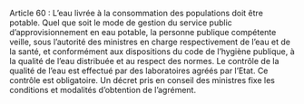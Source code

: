 Article 60 : L’eau livrée à la consommation des populations doit être potable.
Quel que soit le mode de gestion du service public d’approvisionnement en eau potable, la personne publique compétente veille, sous l’autorité des ministres en charge respectivement de l’eau et de la santé, et conformément aux dispositions du code de l’hygiène publique, à la qualité de l’eau distribuée et au respect des normes.
Le contrôle de la qualité de l’eau est effectué par des laboratoires agréés par l’Etat. Ce contrôle est obligatoire.
Un décret pris en conseil des ministres fixe les conditions et modalités d’obtention de l’agrément.